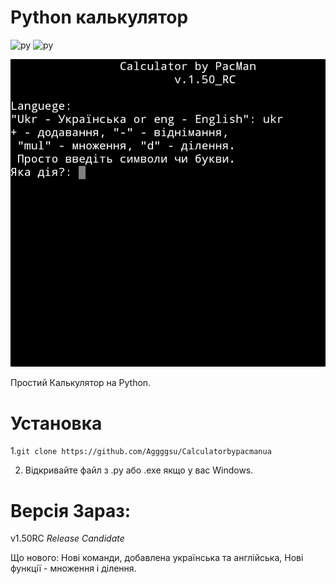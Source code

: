 
# Python калькулятор

![py](https://img.shields.io/github/languages/count/Aggggsu/-v1.2?color=gree)
![py](https://img.shields.io/github/stars/Aggggsu/-v1.2?style=social)


![Python](https://github.com/Aggggsu/Calculatorbypacmanua/blob/main/image/Screenshot_20240308_141815_Pydroid%203.jpg)

Простий Калькулятор на Python.

# Установка 

1.`git clone https://github.com/Aggggsu/Calculatorbypacmanua`

2. Відкривайте файл з .py або .exe якщо у вас Windows.

# Версія Зараз:

v1.50RC _Release Candidate_ 

Що нового: Нові команди, добавлена українська та англійська, 
Нові функції - множення і ділення. 

